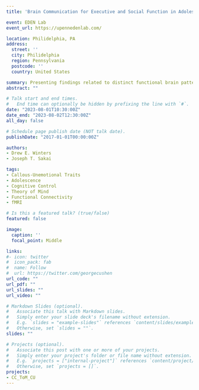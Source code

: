 ```yaml
---
title: 'Brain Communication for Executive and Social Function in Adolescents with Callous-Unemotional Traits'

event: EDEN Lab 
event_url: https://upennedenlab.com/

location: Philidelphia, PA
address:
  street: ''
  city: Philidelphia
  region: Pennsylvania 
  postcode: ''
  country: United States

summary: Presenting findings related to distinct functional brain patterns and cognitive control vulnerabilities for the antisocial phenotypes callous-unemotional traits and how these could contribute to core impairments involving inferring others emotions. 
abstract: ""

# Talk start and end times.
#   End time can optionally be hidden by prefixing the line with `#`.
date: "2023-08-01T10:30:00Z"
date_end: "2023-08-02T12:30:00Z"
all_day: false

# Schedule page publish date (NOT talk date).
publishDate: "2017-01-01T00:00:00Z"

authors: 
- Drew E. Winters
- Joseph T. Sakai

tags: 
- Callous-Unemotional Traits
- Adolescence
- Cognitive Control
- Theory of Mind
- Functional Connectivity
- fMRI

# Is this a featured talk? (true/false)
featured: false

image:
  caption: ''
  focal_point: Middle

links:
#- icon: twitter
#  icon_pack: fab
#  name: Follow
#  url: https://twitter.com/georgecushen
url_code: ""
url_pdf: ""
url_slides: ""
url_video: ""

# Markdown Slides (optional).
#   Associate this talk with Markdown slides.
#   Simply enter your slide deck's filename without extension.
#   E.g. `slides = "example-slides"` references `content/slides/example-slides.md`.
#   Otherwise, set `slides = ""`.
slides: ""

# Projects (optional).
#   Associate this post with one or more of your projects.
#   Simply enter your project's folder or file name without extension.
#   E.g. `projects = ["internal-project"]` references `content/project/deep-learning/index.md`.
#   Otherwise, set `projects = []`.
projects:
- CC_ToM_CU
---
```

